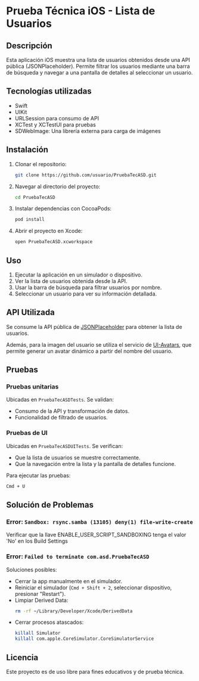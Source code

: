 # Prueba Técnica iOS - Lista de Usuarios

## Descripción
Esta aplicación iOS muestra una lista de usuarios obtenidos desde una API pública (JSONPlaceholder). Permite filtrar los usuarios mediante una barra de búsqueda y navegar a una pantalla de detalles al seleccionar un usuario.

## Tecnologías utilizadas
- Swift
- UIKit
- URLSession para consumo de API
- XCTest y XCTestUI para pruebas
- SDWebImage: Una librería externa para carga de imágenes

## Instalación
1. Clonar el repositorio:
   ```sh
   git clone https://github.com/usuario/PruebaTecASD.git
   ```
2. Navegar al directorio del proyecto:
   ```sh
   cd PruebaTecASD
   ```
3. Instalar dependencias con CocoaPods:
   ```sh
   pod install
   ```
4. Abrir el proyecto en Xcode:
   ```sh
   open PruebaTecASD.xcworkspace
   ```

## Uso
1. Ejecutar la aplicación en un simulador o dispositivo.
2. Ver la lista de usuarios obtenida desde la API.
3. Usar la barra de búsqueda para filtrar usuarios por nombre.
4. Seleccionar un usuario para ver su información detallada.

## API Utilizada
Se consume la API pública de [JSONPlaceholder](https://jsonplaceholder.typicode.com/users) para obtener la lista de usuarios.

Además, para la imagen del usuario se utiliza el servicio de [UI-Avatars](https://ui-avatars.com/), que permite generar un avatar dinámico a partir del nombre del usuario.

## Pruebas
### Pruebas unitarias
Ubicadas en `PruebaTecASDTests`. Se validan:
- Consumo de la API y transformación de datos.
- Funcionalidad de filtrado de usuarios.

### Pruebas de UI
Ubicadas en `PruebaTecASDUITests`. Se verifican:
- Que la lista de usuarios se muestre correctamente.
- Que la navegación entre la lista y la pantalla de detalles funcione.

Para ejecutar las pruebas:
```sh
Cmd + U
```

## Solución de Problemas
### Error: `Sandbox: rsync.samba (13105) deny(1) file-write-create`
Verificar que la llave ENABLE_USER_SCRIPT_SANDBOXING tenga el valor 'No' en los Build Settings


### Error: `Failed to terminate com.asd.PruebaTecASD`
Soluciones posibles:
- Cerrar la app manualmente en el simulador.
- Reiniciar el simulador (`Cmd + Shift + 2`, seleccionar dispositivo, presionar "Restart").
- Limpiar Derived Data:
  ```sh
  rm -rf ~/Library/Developer/Xcode/DerivedData
  ```
- Cerrar procesos atascados:
  ```sh
  killall Simulator
  killall com.apple.CoreSimulator.CoreSimulatorService
  ```

## Licencia
Este proyecto es de uso libre para fines educativos y de prueba técnica.

